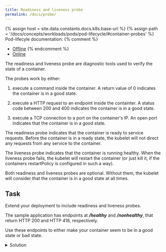 ```yaml
---
title: Readiness and liveness probe
permalink: /docs/probe/
---
```

{% assign host = site.data.constants.docs.k8s.base-url %}
{% assign path = '/docs/concepts/workloads/pods/pod-lifecycle/#container-probes' %}
Pod-lifecyle documentation:
{% comment %}
* [Offline]({{host.offline}}{{path}})
{% endcomment %}
* [Online]({{host.online}}{{path}})

The readiness and liveness probe are diagnostic tools used to verify the state of a container.

The probes work by either:

1) execute a command inside the container. A return value of 0 indicates the container is in a good state.

2) execute a HTTP request to an endpoint inside the containter. A status code between 200 and 400 indicates the container is in a good state.

3) execute a TCP connection to a port on the container's IP. An open port indicates that the container is in a good state.

The readiness probe indicates that the container is ready to service requests. Before the container is in a ready state, the kubelet will not direct any requests from any service to the container.

The liveness probe indicates that the container is running healthy. When the liveness probe fails, the kubelet will restart the container (or just kill it, if the containers restartPolicy is configured in such a way).

Both readiness and liveness probes are optional. Without them, the kubelet will consider that the container is in a good state at all times.

## Task

Extend your deployment to include readiness and liveness probes.

The sample application has endpoints at ***/healthy*** and ***/nonhealthy***, that return HTTP 200 and HTTP 418, respectively.

Use these endpoints to either make your container seem to be in a good state or bad state.

<details>
  <summary>Solution</summary>
  <div markdown="1">

```yaml
apiVersion: apps/v1
kind: Deployment
metadata:
  name: sample-app-deployment
  labels:
    app: sample-app
spec:
  replicas: 1
  selector:
    matchLabels:
      app: sample-app
  template:
    metadata:
      labels:
        app: sample-app
    spec:
      containers:
      - name: sample-app
        image: torklo/workshop-api:latest
        imagePullPolicy: Always
        ports:
        - containerPort: 8080
        livenessProbe:
          httpGet:
            path: /healthy
            port: 8080
        readinessProbe:
          httpGet:
            path: /healthy
            port: 8080
```

To check that liveness and readiness probes are working, execute

`kubectl describe pod [podname]`

and check the output, e.g.

```
Liveness:		http-get http://:http/healthy delay=0s timeout=1s period=10s #success=1 #failure=3
Readiness:		http-get http://:http/healthy delay=0s timeout=1s period=10s #success=1 #failure=3
```

</div>
</details>
